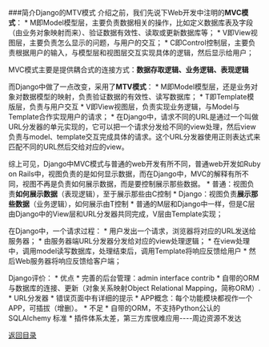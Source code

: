 ###简介Django的MTV模式
介绍之前，我们先说下Web开发中注明的**MVC模式**：
* 
M即Model模型层，主要负责数据相关的操作，比如定义数据库表及字段（由业务对象映射而来）、验证数据有效性、读取或更新数据库等；
* 
V即View视图层，主要负责怎么显示的问题，与用户的交互；
* 
C即Control控制层，主要负责根据用户的输入，与模型层和视图层交互实现具体的逻辑，然后显示给用户；

MVC模式主要是提供耦合式的连接方式：**数据存取逻辑、业务逻辑、表现逻辑**

而Django中做了一点改变，采用了**MTV模式**：
* 
M即Model模型层，还是业务对象对数据模型的映射，负责验证数据的有效性、读写数据库；
* 
T即Template模版层，负责与用户交互
* 
V即View视图层，负责实现业务逻辑，与Model与Template合作实现用户的请求；
* 
在Django中，请求不同的URL是通过一个叫做URL分发器的单元实现的，它可以把一个请求分发给不同的view处理，然后view负责与model、template交互完成具体的请求。这个URL分发器使用正则表达式来匹配不同的URL然后交给对应的view。

综上可见，Django中MVC模式与普通的web开发有所不同，普通web开发如Ruby on Rails中，视图负责的是如何显示数据，而在Django中，MVC的解释有所不同，视图不再是负责如何展示数据，而是要控制展示那些数据。
* 
普通：视图负责**如何展示数据**（表现逻辑），至于展示那些由C控制
* 
Django：视图负责**展示那些数据**（业务逻辑），如何展示由T控制
* 
普通的M层和Django中一样，但是C层由Django中的View层和URL分发器共同完成，V层由Template实现；

在Django中，一个请求过程：
* 
用户发出一个请求，浏览器将对应的URL发送给服务器；
* 
由服务器端URL分发器分发给对应的view处理逻辑；
* 
在view处理中，调用model读写数据库，处理结束后，调用Template将响应反馈给用户
* 
然后Web服务器将响应反馈给客户端；

Django评价：
* 
优点
    * 完善的后台管理：admin interface contrib
    * 自带的ORM与数据库的连接、更新（对象关系映射Object Relational Mapping，简称ORM）.
    * URL分发器
    * 错误页面中有详细的提示
    * APP概念：每个功能模块都视作一个APP，可插拔（增删）。
* 
不足
    * 
自带的ORM，不支持Python公认的SQLAlchemy 标准
    * 
插件体系太差，第三方库很难应用----周边资源不发达

[返回目录](README.md)